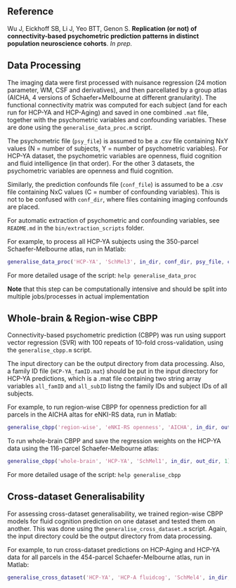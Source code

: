 ## Reference 

Wu J, Eickhoff SB, Li J, Yeo BTT, Genon S. **Replication (or not) of connectivity-based psychometric prediction patterns in distinct population neuroscience cohorts**. *In prep.*

## Data Processing

The imaging data were first processed with nuisance regression (24 motion parameter, WM, CSF and derivatives), and then parcellated by a group atlas (AICHA, 4 versions of Schaefer+Melbourne at different granularity). The functional connectivity matrix was computed for each subject (and for each run for HCP-YA and HCP-Aging) and saved in one combined `.mat` file, together with the psychometric variables and confounding variables. These are done using the `generalise_data_proc.m` script.

The psychometric file (`psy_file`) is assumed to be a .csv file containing NxY values (N = number of subjects, Y = number of psychometric variables). For HCP-YA dataset, the psychometric variables are openness, fluid cognition and fluid intelligence (in that order). For the other 3 datasets, the psychometric variables are openness and fluid cognition. 

Similarly, the prediction confounds file (`conf_file`) is assumed to be a .csv file containing NxC values (C = number of confounding variables). This is not to be confused with `conf_dir`, where files containing imaging confounds are placed.

For automatic extraction of psychometric and confounding variables, see `README.md` in the `bin/extraction_scripts` folder.

For example, to process all HCP-YA subjects using the 350-parcel Schaefer-Melbourne atlas, run in Matlab:

```matlab
generalise_data_proc('HCP-YA', 'SchMel3', in_dir, conf_dir, psy_file, conf_file, out_dir)
```

For more detailed usage of the script: `help generalise_data_proc`

**Note** that this step can be computationally intensive and should be split into multiple jobs/processes in actual implementation

## Whole-brain & Region-wise CBPP

Connectivity-based psychometric prediction (CBPP) was run using support vector regression (SVR) with 100 repeats of 10-fold cross-validation, using the `generalise_cbpp.m` script.

The input directory can be the output directory from data processing. Also, a family ID file (`HCP-YA_famID.mat`) should be put in the input directory for HCP-YA predictions, which is a .mat file containing two string array variables `all_famID` and `all_subID` listng the family IDs and subject IDs of all subjects.

For example, to run region-wise CBPP for openness prediction for all parcels in the AICHA altas for eNKI-RS data, run in Matlab:

```matlab
generalise_cbpp('region-wise', 'eNKI-RS openness', 'AICHA', in_dir, out_dir)
```

To run whole-brain CBPP and save the regression weights on the HCP-YA data using the 116-parcel Schaefer-Melbourne atlas:

```matlab
generalise_cbpp('whole-brain', 'HCP-YA', 'SchMel1', in_dir, out_dir, 1)
```

For more detailed usage of the script: `help generalise_cbpp`

## Cross-dataset Generalisability

For assessing cross-dataset generalisability, we trained region-wise CBPP models for fluid cognition prediction on one dataset and tested them on another. This was done using the `generalise_cross_dataset.m` script. Again, the input directory could be the output directory from data processing.

For example, to run cross-dataset predictions on HCP-Aging and HCP-YA data for all parcels in the 454-parcel Schaefer-Melbourne atlas, run in Matlab:

```matlab
generalise_cross_dataset('HCP-YA', 'HCP-A fluidcog', 'SchMel4', in_dir, out_dir)
```
